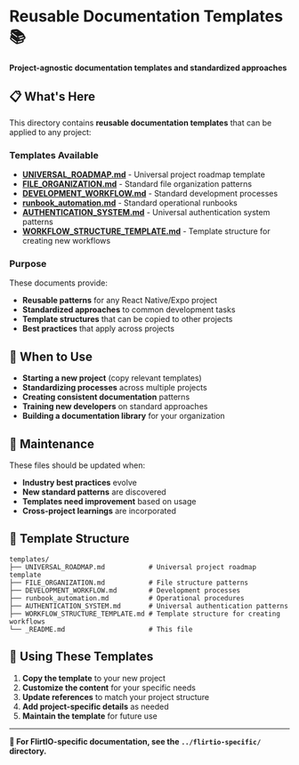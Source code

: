 # Reusable Documentation Templates 📚

**Project-agnostic documentation templates and standardized approaches**

## 📋 **What's Here**

This directory contains **reusable documentation templates** that can be applied to any project:

### **Templates Available**
- **[UNIVERSAL_ROADMAP.md](UNIVERSAL_ROADMAP.md)** - Universal project roadmap template
- **[FILE_ORGANIZATION.md](FILE_ORGANIZATION.md)** - Standard file organization patterns
- **[DEVELOPMENT_WORKFLOW.md](DEVELOPMENT_WORKFLOW.md)** - Standard development processes
- **[runbook_automation.md](runbook_automation.md)** - Standard operational runbooks
- **[AUTHENTICATION_SYSTEM.md](AUTHENTICATION_SYSTEM.md)** - Universal authentication system patterns
- **[WORKFLOW_STRUCTURE_TEMPLATE.md](WORKFLOW_STRUCTURE_TEMPLATE.md)** - Template structure for creating new workflows

### **Purpose**
These documents provide:
- **Reusable patterns** for any React Native/Expo project
- **Standardized approaches** to common development tasks
- **Template structures** that can be copied to other projects
- **Best practices** that apply across projects

## 🎯 **When to Use**

- **Starting a new project** (copy relevant templates)
- **Standardizing processes** across multiple projects
- **Creating consistent documentation** patterns
- **Training new developers** on standard approaches
- **Building a documentation library** for your organization

## 🔄 **Maintenance**

These files should be updated when:
- **Industry best practices** evolve
- **New standard patterns** are discovered
- **Templates need improvement** based on usage
- **Cross-project learnings** are incorporated

## 📁 **Template Structure**

```
templates/
├── UNIVERSAL_ROADMAP.md           # Universal project roadmap template
├── FILE_ORGANIZATION.md           # File structure patterns
├── DEVELOPMENT_WORKFLOW.md        # Development processes
├── runbook_automation.md          # Operational procedures
├── AUTHENTICATION_SYSTEM.md       # Universal authentication patterns
├── WORKFLOW_STRUCTURE_TEMPLATE.md # Template structure for creating workflows
└── _README.md                     # This file
```

## 🚀 **Using These Templates**

1. **Copy the template** to your new project
2. **Customize the content** for your specific needs
3. **Update references** to match your project structure
4. **Add project-specific details** as needed
5. **Maintain the template** for future use

---

**📱 For FlirtIO-specific documentation, see the `../flirtio-specific/` directory.**

